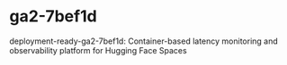 # ga2-7bef1d
deployment-ready-ga2-7bef1d: Container-based latency monitoring and observability platform for Hugging Face Spaces
